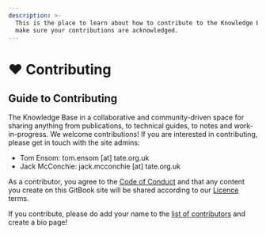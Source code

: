 ```yaml
---
description: >-
  This is the place to learn about how to contribute to the Knowledge Base and
  make sure your contributions are acknowledged.
---
```


# ❤ Contributing

## Guide to Contributing

The Knowledge Base in a collaborative and community-driven space for sharing anything from publications, to technical guides, to notes and work-in-progress. We welcome contributions! If you are interested in contributing, please get in touch with the site admins:&#x20;

* Tom Ensom: tom.ensom \[at] tate.org.uk
* Jack McConchie: jack.mcconchie \[at] tate.org.uk

As a contributor, you agree to the [Code of Conduct](../code-of-conduct.md) and that any content you create on this GitBook site will be shared according to our [Licence](../licence.md) terms.

If you contribute, please do add your name to the [list of contributors](contributors/) and create a bio page!&#x20;

##
